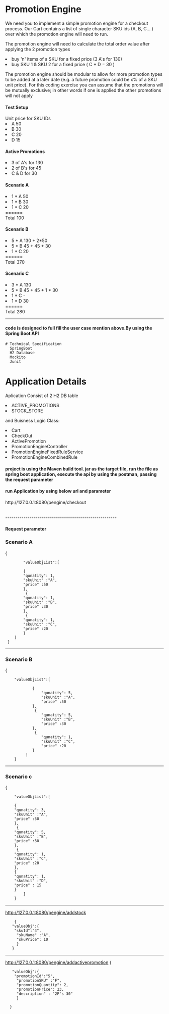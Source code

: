 

<h1> Promotion Engine</h1>
We need you to implement a simple promotion engine for a checkout process. Our Cart contains a list of single character SKU ids (A, B, C....) over which the promotion engine will need to run.

The promotion engine will need to calculate the total order value after applying the 2 promotion types
	<li>buy 'n' items of a SKU for a fixed price (3 A's for 130)</li>
	<li>buy SKU 1 & SKU 2 for a fixed price ( C + D = 30 )</li>
	
	
The promotion engine should be modular to allow for more promotion types to be added at a later date (e.g. a future promotion could be x% of a SKU unit price). For this coding exercise you can assume that the promotions will be mutually exclusive; in other words if one is applied the other promotions will not apply</p>
<h4>Test Setup</h4>
Unit price for SKU IDs
<li>A      50</li>
<li>B      30</li>
<li>C      20</li>
<li>D      15</li>

<h4>Active Promotions</h4>
<li>3 of A's for 130</li>
<li>2 of B's for 45</li>
<li>C & D for 30</li>

<h4>Scenario A</h4>
<li>1 * A     50</li>
<li>1 * B     30</li>
<li>1 * C     20</li>
 ======</br>
Total     100

<h4>Scenario B</h4>
<li>5 * A     130 + 2*50</li>
<li>5 * B     45 + 45 + 30</li>
<li>1 * C     20</li>
======</br>
Total     370

<h4>Scenario C</h4>
<li>3 * A     130</li>
<li>5 * B     45 + 45 + 1 * 30</li>
<li>1 * C     -</li>
<li>1 * D     30</li>
======</br>
Total     280


-------------------------------------

<h4>code is designed to full fill the user case mention above.By using the Spring Boot API</h4>

	# Technical Specification
 	  SpringBoot 
 	  H2 Database
	  Mockito 
	  Junit
# Application Details

  Aplication Consist of 2 H2 DB table 
  
  <li>ACTIVE_PROMOTIONS </li>
  <li>STOCK_STORE </li>
  
  and Buisness Logic Class:
   <li>Cart</li>
   <li>CheckOut</li>
   <li>ActivePromotion</li>
   <li>PromotionEngineController</li>
   <li>PromotionEngineFixedRuleService</li>
   <li>PromotionEngineCombinedRule</li>
  
  
  <h4>project is using the Maven build tool. jar as the target file, run the file as spring boot application, execute the api by using the postman,
   passing the request parameter </h4>
  
 <h4> run Application by using below url and parameter</h4>
  <p>http://127.0.0.1:8080/pengine/checkout</p><br/>
  -------------------------------------------------------
 <h4> Request parameter</h4>
 <h3> Scenario A</h3>
	  {
    
		    "valueObjList":[

		    {
			"qunatity": 1,
			"skuUnit" :"A",
			"price" :50
		    },
		     {
			"qunatity": 1,
			"skuUnit" :"B",
			"price" :30
		    },
		     {
			"qunatity": 1,
			"skuUnit" :"C",
			"price" :20
		    }
		]
	 }
-----------------------------------------------------------------------
 <h3> Scenario B</h3>
            {
		
		"valueObjList":[

				{
					"qunatity": 5,
					"skuUnit" :"A",
					"price" :50
				},
				 {
					"qunatity": 5,
					"skuUnit" :"B",
					"price" :30
				},
				 {
					"qunatity": 1,
					"skuUnit" :"C",
					"price" :20
				}
			 ]
		}
---------------------------------------------------------------
 <h3> Scenario c</h3>
	{

	    "valueObjList":[

	    {
		"qunatity": 3,
		"skuUnit" :"A",
		"price" :50
	    },
	     {
		"qunatity": 5,
		"skuUnit" :"B",
		"price" :30
	    },
	     {
		"qunatity": 1,
		"skuUnit" :"C",
		"price" :20
	    },
	    {
		"qunatity": 1,
		"skuUnit" :"D",
		"price" : 15
	    }
			]
		}
------------------------------------------------------------ 

http://127.0.0.1:8080/pengine/addstock

	    {
	   "valueObj":{
	    "skuId":"4",
	     "skuName" :"A",
	     "skuPrice": 10
	     }
	   }
 -----------------------------------------------------------
 http://127.0.0.1:8080/pengine/addactivepromotion
	    {

	   "valueObj":{
	    "promotionId":"5",
	     "promotionSKU" :"F",
	     "promotionQuantity": 2,
	     "promotionPrice": 23,
	     "description" : "2F's 30"
	     }

	  }
